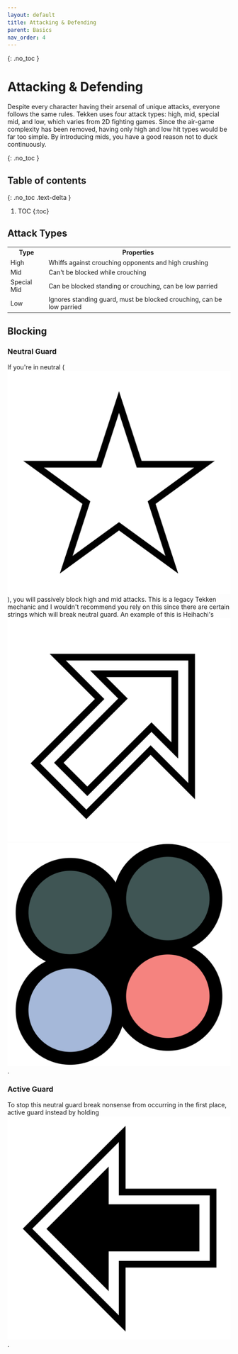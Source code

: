 ```yaml
---
layout: default
title: Attacking & Defending
parent: Basics
nav_order: 4
---
```


{: .no_toc }
# Attacking & Defending
Despite every character having their arsenal of unique attacks,
everyone follows the same rules. Tekken uses four attack types: high, mid,
special mid, and low, which varies from 2D fighting games.
Since the air-game complexity has been removed, having only high
and low hit types would be far too simple. By introducing mids,
you have a good reason not to duck continuously.

{: .no_toc }
## Table of contents
{: .no_toc .text-delta }

1. TOC
{:toc}

## Attack Types
<table>
  <tr> <th>Type</th> <th>Properties</th> </tr>
  <tr> <td>High</td> <td>Whiffs against crouching opponents and high crushing</td> </tr>
  <tr> <td>Mid</td> <td>Can't be blocked while crouching</td> </tr>
  <tr> <td>Special Mid</td> <td>Can be blocked standing or crouching, can be low parried</td> </tr>
  <tr> <td>Low</td> <td>Ignores standing guard, must be blocked crouching, can be low parried</td> </tr>
</table>

## Blocking
### Neutral Guard
If you're in neutral
<span class="no-break">(<img class="icon" src="/assets/img/n.svg">)</span>, you
will passively block high and mid attacks. This is a legacy Tekken mechanic and
I wouldn't recommend you rely on this since there are certain strings which will
break neutral guard. An example of this is Heihachi's
<span class="no-break">
  <img class="icon" src="/assets/img/uf.svg">
  <img class="icon" src="/assets/img/3+4.svg">
  </span>.

### Active Guard
To stop this neutral guard break nonsense from occurring in the first place,
active guard instead by holding
<img class="icon" src="/assets/img/bh.svg">.

